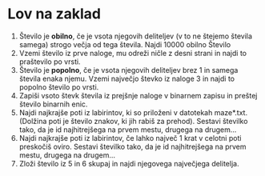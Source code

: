 # Lov na zaklad

1. Število je **obilno**, če je vsota njegovih deliteljev (v to ne štejemo števila samega) strogo večja od tega števila. Najdi 10000 obilno Število
2. Vzemi število iz prve naloge, mu odreži ničle z desni strani in najdi to praštevilo po vrsti.
3. Število je **popolno**, če je vsota njegovih deliteljev brez 1 in samega števila enaka njemu. Vzemi največjo števko iz naloge 3 in najdi to popolno število po vrsti.
4. Zapiši vsoto števk števila iz prejšnje naloge v binarnem zapisu in preštej število binarnih enic.
5. Najdi najkrajše poti iz labirintov, ki so priloženi v datotekah maze*.txt. (Dolžina poti je število znakov, ki jih rabiš za prehod). Sestavi številko tako, da je id najhitrejšega na prvem mestu, drugega na drugem...
6. Najdi najkrajše poti iz labirintov, če lahko največ 1 krat v celotni poti preskočiš oviro. Sestavi številko tako, da je id najhitrejšega na prvem mestu, drugega na drugem...
7. Zloži število iz 5 in 6 skupaj in najdi njegovega največjega delitelja.
